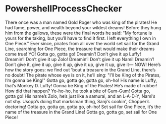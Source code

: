 # PowershellProcessChecker

There once was a man named Gold Roger who was king of the pirates! He had fame, power, and wealth beyond your wildest dreams! Before they hung him from the gallows, these were the final words he said: "My fortune is yours for the taking, but you’ll have to find it first. I left everything I own in One Piece." Ever since, pirates from all over the world set sail for the Grand Line, searching for One Piece, the treasure that would make their dreams come true! YO! Gotta go, gotta go! Dreamin’! Don’t give it up Luffy! Dreamin’! Don’t give it up Zolo! Dreamin’! Don’t give it up Nami! Dreamin’! Don’t give it, give it up, give it up, give it up, give it up, give it— NOW! Here’s how the story goes: we find out 'bout a treasure in the Grand Line, there’s no doubt! The pirate whose eye is on it, he’ll sing: "I’ll be King of the Pirates, I’m gonna be King!" Gotta go, gotta go, gotta go, oh-ho! His name is Luffy, that’s Monkey D. Luffy! Gonna be King of the Pirates! He’s made of rubber! How did that happen? Yo-ho-ho, he took a bite of Gum-Gum! Gotta go, gotta go! His name’s Zolo, he’s just like a samurai, and an L-A-D-Y, Nami’s not shy. Usopp’s doing that marksman thing, Sanji’s cookin', Chopper’s doctoring! Gotta go, gotta go, gotta go, oh-ho! Set sail for One Piece, it’s the name of the treasure in the Grand Line! Gotta go, gotta go, set sail for One Piece!
